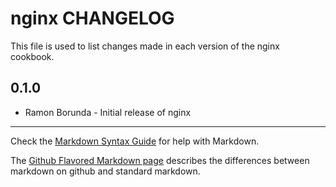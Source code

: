 # nginx CHANGELOG

This file is used to list changes made in each version of the nginx cookbook.

## 0.1.0
- Ramon Borunda  - Initial release of nginx

- - -
Check the [Markdown Syntax Guide](http://daringfireball.net/projects/markdown/syntax) for help with Markdown.

The [Github Flavored Markdown page](http://github.github.com/github-flavored-markdown/) describes the differences between markdown on github and standard markdown.
